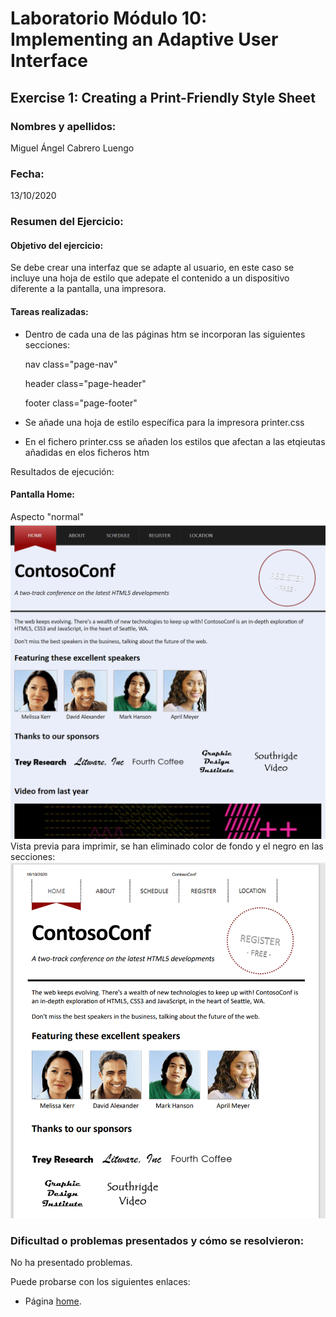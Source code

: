﻿# Laboratorio Módulo 10: Implementing an Adaptive User Interface
## Exercise 1: Creating a Print-Friendly Style Sheet
### Nombres y apellidos:
Miguel Ángel Cabrero Luengo
### Fecha:
13/10/2020
### Resumen del Ejercicio:

#### Objetivo del ejercicio:
Se debe crear una interfaz que se adapte al usuario, en este caso se incluye una hoja de estilo que adepate el contenido a un dispositivo diferente a la pantalla, una impresora.

#### Tareas realizadas:

- Dentro de cada una de las páginas htm se incorporan las siguientes secciones:

    nav class="page-nav"

    header class="page-header"

    footer class="page-footer"

- Se añade una hoja de estilo específica para la impresora printer.css

- En el fichero printer.css se añaden los estilos que afectan a las etqieutas añadidas en elos ficheros htm

Resultados de ejecución:

#### Pantalla Home:
Aspecto "normal"
<img src="images/01.png">
Vista previa para imprimir, se han eliminado color de fondo y el negro en las secciones:
<img src="images/02.png">

### Dificultad o problemas presentados y cómo se resolvieron:
No ha presentado problemas.


Puede probarse con los siguientes enlaces:

- Página <a href="index.htm" target="_blank">home</a>.